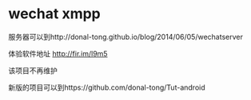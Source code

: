 wechat xmpp
======
服务器可以到http://donal-tong.github.io/blog/2014/06/05/wechatserver

体验软件地址 http://fir.im/l9m5

该项目不再维护

新版的项目可以到https://github.com/donal-tong/Tut-android
